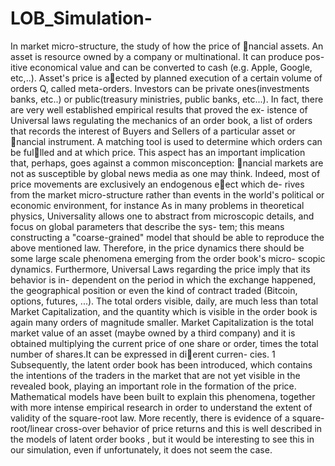 # LOB_Simulation-

In market micro-structure, the study of how the price of nancial assets.
An asset is resource owned by a company or multinational. It can produce pos-
itive economical value and can be converted to cash (e.g. Apple, Google, etc,..).
Asset's price is aected by planned execution of a certain volume of orders Q,
called meta-orders. Investors can be private ones(investments banks, etc..) or
public(treasury ministries, public banks, etc...).
In fact, there are very well established empirical results that proved the ex-
istence of Universal laws regulating the mechanics of an order book, a list of
orders that records the interest of Buyers and Sellers of a particular asset or
nancial instrument. A matching tool is used to determine which orders can be
fullled and at which price.
This aspect has an important implication that, perhaps, goes against a common
misconception: nancial markets are not as susceptible by global news media
as one may think.
Indeed, most of price movements are exclusively an endogenous eect which de-
rives from the market micro-structure rather than events in the world's political
or economic environment, for instance
As in many problems in theoretical physics, Universality allows one to abstract
from microscopic details, and focus on global parameters that describe the sys-
tem; this means constructing a "coarse-grained" model that should be able to
reproduce the above mentioned law. Therefore, in the price dynamics there
should be some large scale phenomena emerging from the order book's micro-
scopic dynamics.
Furthermore, Universal Laws regarding the price imply that its behavior is in-
dependent on the period in which the exchange happened, the geographical
position or even the kind of contract traded (Bitcoin, options, futures, ...).
The total orders visible, daily, are much less than total Market Capitalization,
and the quantity which is visible in the order book is again many orders of
magnitude smaller.
Market Capitalization is the total market value of an asset (maybe owned by a
third company) and it is obtained multiplying the current price of one share or
order, times the total number of shares.It can be expressed in dierent curren-
cies.
1
Subsequently, the latent order book has been introduced, which contains the
intentions of the traders in the market that are not yet visible in the revealed
book, playing an important role in the formation of the price.
Mathematical models have been built to explain this phenomena, together with
more intense empirical research in order to understand the extent of validity of
the square-root law.
More recently, there is evidence of a square-root/linear cross-over behavior of
price returns and this is well described in the models of latent order books , but
it would be interesting to see this in our simulation, even if unfortunately, it
does not seem the case.
